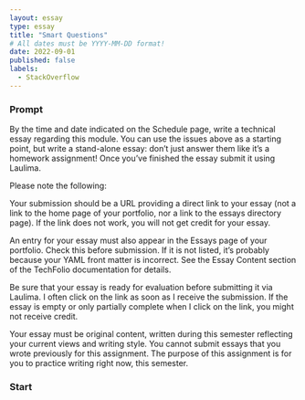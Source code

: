 ```yaml
---
layout: essay
type: essay
title: "Smart Questions"
# All dates must be YYYY-MM-DD format!
date: 2022-09-01
published: false
labels:
  - StackOverflow
---
```


### Prompt
By the time and date indicated on the Schedule page, write a technical essay regarding this module. You can use the issues above as a starting point, but write a stand-alone essay: don’t just answer them like it’s a homework assignment! Once you’ve finished the essay submit it using Laulima.

Please note the following:

Your submission should be a URL providing a direct link to your essay (not a link to the home page of your portfolio, nor a link to the essays directory page). If the link does not work, you will not get credit for your essay.

An entry for your essay must also appear in the Essays page of your portfolio. Check this before submission. If it is not listed, it’s probably because your YAML front matter is incorrect. See the Essay Content section of the TechFolio documentation for details.

Be sure that your essay is ready for evaluation before submitting it via Laulima. I often click on the link as soon as I receive the submission. If the essay is empty or only partially complete when I click on the link, you might not receive credit.

Your essay must be original content, written during this semester reflecting your current views and writing style. You cannot submit essays that you wrote previously for this assignment. The purpose of this assignment is for you to practice writing right now, this semester.

### Start